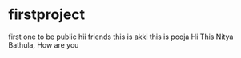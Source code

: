 # firstproject
first one to be public
hii friends this is akki
this is pooja
Hi This Nitya Bathula,
How are you